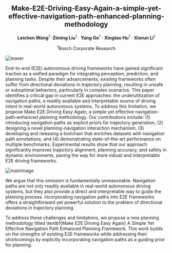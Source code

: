 <div align="center">
<h2>Make-E2E-Driving-Easy-Again-a-simple-yet-effective-navigation-path-enhanced-planning-methodology</h2>

 **Leichen Wang**<sup>1</sup> ·**Ziming Liu**<sup>1</sup> · **Yang Ge**<sup>1</sup> · **Xingtao Hu**<sup>1</sup> · **Xinrun Li**<sup>1</sup> <br>

<sup>1</sup>Bosch Corporate Research <br>

<!-- > **submitted to IROS 2025** -->

</div>

<!-- >
[\[Arxiv\]](https://arxiv.org/abs/2401.06614) [\[Paper\]](https://arxiv.org/pdf/2401.06614.pdf) [\[Project Page\]](https://[vveicao.github.io/projects/Motion2VecSets/](https://github.com/xiaowang12345/OMG_SD_map_prior_distribution))
-->

![teaser](./assets/teaser.png)

<p>
End-to-end (E2E) autonomous driving frameworks have gained significant traction as a unified paradigm for integrating perception, prediction, and planning tasks. Despite their advancements, existing frameworks often suffer from directional deviations in trajectory planning, resulting in unsafe or suboptimal behaviors, particularly in complex scenarios. This paper identifies a critical gap in current E2E approaches: the underutilization of navigation paths, a readily available and interpretable source of driving intent in real-world autonomous systems. To address this limitation, we propose Make E2E Driving Easy Again, a simple yet effective navigation-path-enhanced planning methodology. Our contributions include: (1) introducing navigation paths as explicit priors for trajectory generation, (2) designing a novel planning-navigation interaction mechanism, (3) developing and releasing a toolchain that enriches datasets with navigation path annotations, and (4) demonstrating state-of-the-art performance on multiple benchmarks. Experimental results show that our approach significantly improves trajectory alignment, planning accuracy, and safety in dynamic environments, paving the way for more robust and interpretable E2E driving frameworks.
</p>

![mainimage](./assets/main_pic.png)

<p>
We argue that this omission is fundamentally unreasonable. Navigation paths are not only readily available in real-world autonomous driving systems, but they also provide a direct and interpretable way to guide the planning process. Incorporating navigation paths into E2E frameworks offers a straightforward yet powerful solution to the problem of directional deviations in trajectory planning.


To address these challenges and limitations, we propose a new planning methodology titled \textbf{Make E2E Driving Easy Again} A Simple Yet Effective Navigation Path Enhanced Planning Framework. This work builds on the strengths of existing E2E frameworks while addressing their shortcomings by explicitly incorporating navigation paths as a guiding prior for planning.
</p>
